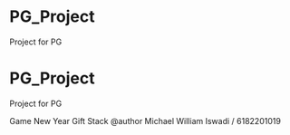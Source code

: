 # PG_Project
Project for PG

# PG_Project
Project for PG

Game New Year Gift Stack 
@author 
Michael William Iswadi / 6182201019
